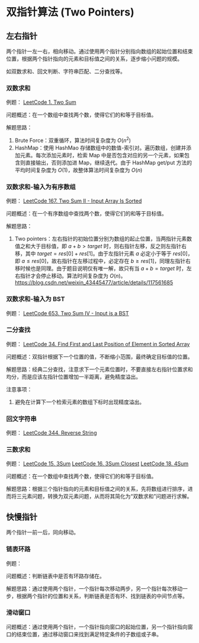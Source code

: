 # 双指针算法 (Two Pointers)


## 左右指针

两个指针一左一右，相向移动。通过使用两个指针分别指向数组的起始位置和结束位置，根据两个指针指向的元素和目标值之间的关系，逐步缩小问题的规模。

如双数求和、回文判断、字符串匹配、二分查找等。


### 双数求和

例题：
[LeetCode 1. Two Sum](https://leetcode.com/problems/two-sum/)

问题概述：在一个数组中查找两个数，使得它们的和等于目标值。

解题思路：
1. Brute Force：双重循环，算法时间复杂度为 $O(n^2)$
2. HashMap：使用 HashMao 存储数组中的数值-索引对。遍历数组，创建并添加元素。每次添加元素时，检索 Map 中是否包含对应的另一个元素，如果包含则直接输出，否则添加进 Map，继续迭代。由于 HashMap get/put 方法的平均时间复杂度为 $O(1)$，故整体算法时间复杂度为 $O(n)$


### 双数求和-输入为有序数组

例题：
[LeetCode 167. Two Sum II - Input Array Is Sorted](https://leetcode.com/problems/two-sum-ii-input-array-is-sorted/)

问题概述：在一个有序数组中查找两个数，使得它们的和等于目标值。

解题思路： 
1. Two pointers：左右指针的初始位置分别为数组的起止位置，当两指针元素数值之和大于目标值，即 $a+b>target$ 时，则右指针左移，反之则左指针右移，其中 $target=res[0]+res[1]$。由于左指针元素 $a$ 必定小于等于 $res[0]$，即 $a\leq{res[0]}$，故右指针在左移过程中，必定存在 $b\geq{res[1]}$，同理左指针右移时候也是同理。由于题目说明仅有唯一解，故只有当 $a+b=target$ 时，左右指针才会停止移动。算法时间复杂度为 $O (n)$。 https://blog.csdn.net/weixin_43445477/article/details/117561685


### 双数求和-输入为 BST

例题：
[LeetCode 653. Two Sum IV - Input is a BST](https://leetcode.com/problems/two-sum-iv-input-is-a-bst/)


### 二分查找

例题：
[LeetCode 34. Find First and Last Position of Element in Sorted Array](https://leetcode.com/problems/find-first-and-last-position-of-element-in-sorted-array/)

问题概述：双指针根据下一个位置的值，不断缩小范围，最终确定目标值的位置。

解题思路：经典二分查找，注意求下一个元素位置时，不要直接左右指针位置求和均分，而是应该左指针位置增加一半距离，避免精度溢出。

注意事项：
1. 避免在计算下一个检索元素的数组下标时出现精度溢出。


### 回文字符串

例题：
[LeetCode 344. Reverse String](https://leetcode.com/problems/reverse-string/)


### 三数求和

例题：
[LeetCode 15. 3Sum](https://leetcode.com/problems/3sum/)
[LeetCode 16. 3Sum Closest](https://leetcode.com/problems/3sum-closest/)
[LeetCode 18. 4Sum](https://leetcode.com/problems/4sum/)

问题概述：在一个数组中查找两个数，使得它们的和等于目标值。

解题思路：根据三个指针指向的元素和目标值之间的关系，先将数组进行排序，进而将三元素问题，转换为双元素问题，从而将其简化为“双数求和”问题进行求解。


## 快慢指针

两个指针一前一后，同向移动。

### 链表环路

例题：

问题概述：判断链表中是否有环路存储在。

解题思路：通过使用两个指针，一个指针每次移动两步，另一个指针每次移动一步，根据两个指针的位置和关系，判断链表是否有环、找到链表的中间节点等。


### 滑动窗口

问题概述：通过使用两个指针，一个指针指向窗口的起始位置，另一个指针指向窗口的结束位置，通过移动窗口来找到满足特定条件的子数组或子串。


